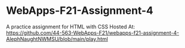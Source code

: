 # WebApps-F21-Assignment-4
A practice assignment for HTML with CSS
Hosted At: https://github.com/44-563-WebApps-F21/webapps-f21-assignment-4-AlephNaughtNWMSU/blob/main/play.html
